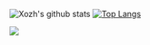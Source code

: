 
![Xozh's github stats](https://github-readme-stats.vercel.app/api?username=xozh&show_icons=true&theme=dracula) [![Top Langs](https://github-readme-stats.vercel.app/api/top-langs/?username=xozh&layout=compact)](https://github.com/xozh/github-readme-stats) 

<img src="https://iplogger.org/26aK76">
